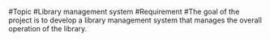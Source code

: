 #Topic
#Library management system
#Requirement
#The goal of the project is to develop a library management system that manages the overall operation of the library.
